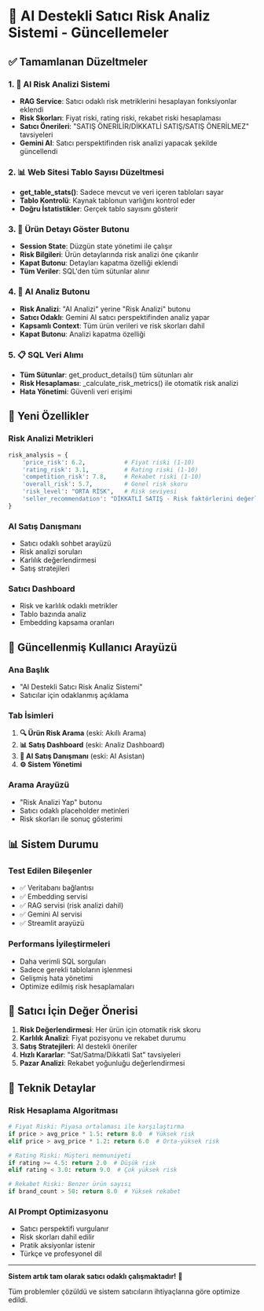 # 🤖 AI Destekli Satıcı Risk Analiz Sistemi - Güncellemeler

## ✅ Tamamlanan Düzeltmeler

### 1. 🎯 AI Risk Analizi Sistemi
- **RAG Service**: Satıcı odaklı risk metriklerini hesaplayan fonksiyonlar eklendi
- **Risk Skorları**: Fiyat riski, rating riski, rekabet riski hesaplaması
- **Satıcı Önerileri**: "SATIŞ ÖNERİLİR/DİKKATLİ SATIŞ/SATIŞ ÖNERİLMEZ" tavsiyeleri
- **Gemini AI**: Satıcı perspektifinden risk analizi yapacak şekilde güncellendi

### 2. 📊 Web Sitesi Tablo Sayısı Düzeltmesi
- **get_table_stats()**: Sadece mevcut ve veri içeren tabloları sayar
- **Tablo Kontrolü**: Kaynak tablonun varlığını kontrol eder
- **Doğru İstatistikler**: Gerçek tablo sayısını gösterir

### 3. 🔧 Ürün Detayı Göster Butonu
- **Session State**: Düzgün state yönetimi ile çalışır
- **Risk Bilgileri**: Ürün detaylarında risk analizi öne çıkarılır
- **Kapat Butonu**: Detayları kapatma özelliği eklendi
- **Tüm Veriler**: SQL'den tüm sütunlar alınır

### 4. 🤖 AI Analiz Butonu
- **Risk Analizi**: "AI Analizi" yerine "Risk Analizi" butonu
- **Satıcı Odaklı**: Gemini AI satıcı perspektifinden analiz yapar
- **Kapsamlı Context**: Tüm ürün verileri ve risk skorları dahil
- **Kapat Butonu**: Analizi kapatma özelliği

### 5. 📋 SQL Veri Alımı
- **Tüm Sütunlar**: get_product_details() tüm sütunları alır
- **Risk Hesaplaması**: _calculate_risk_metrics() ile otomatik risk analizi
- **Hata Yönetimi**: Güvenli veri erişimi

## 🚀 Yeni Özellikler

### Risk Analizi Metrikleri
```python
risk_analysis = {
    'price_risk': 6.2,           # Fiyat riski (1-10)
    'rating_risk': 3.1,          # Rating riski (1-10)
    'competition_risk': 7.8,     # Rekabet riski (1-10)
    'overall_risk': 5.7,         # Genel risk skoru
    'risk_level': "ORTA RİSK",   # Risk seviyesi
    'seller_recommendation': "DİKKATLİ SATIŞ - Risk faktörlerini değerlendirin"
}
```

### AI Satış Danışmanı
- Satıcı odaklı sohbet arayüzü
- Risk analizi soruları
- Karlılık değerlendirmesi
- Satış stratejileri

### Satıcı Dashboard
- Risk ve karlılık odaklı metrikler
- Tablo bazında analiz
- Embedding kapsama oranları

## 🔄 Güncellenmiş Kullanıcı Arayüzü

### Ana Başlık
- "AI Destekli Satıcı Risk Analiz Sistemi"
- Satıcılar için odaklanmış açıklama

### Tab İsimleri
1. **🔍 Ürün Risk Arama** (eski: Akıllı Arama)
2. **📊 Satış Dashboard** (eski: Analiz Dashboard)  
3. **🤖 AI Satış Danışmanı** (eski: AI Asistan)
4. **⚙️ Sistem Yönetimi**

### Arama Arayüzü
- "Risk Analizi Yap" butonu
- Satıcı odaklı placeholder metinleri
- Risk skorları ile sonuç gösterimi

## 📊 Sistem Durumu

### Test Edilen Bileşenler
- ✅ Veritabanı bağlantısı
- ✅ Embedding servisi
- ✅ RAG servisi (risk analizi dahil)
- ✅ Gemini AI servisi
- ✅ Streamlit arayüzü

### Performans İyileştirmeleri
- Daha verimli SQL sorguları
- Sadece gerekli tabloların işlenmesi
- Gelişmiş hata yönetimi
- Optimize edilmiş risk hesaplamaları

## 🎯 Satıcı İçin Değer Önerisi

1. **Risk Değerlendirmesi**: Her ürün için otomatik risk skoru
2. **Karlılık Analizi**: Fiyat pozisyonu ve rekabet durumu
3. **Satış Stratejileri**: AI destekli öneriler
4. **Hızlı Kararlar**: "Sat/Satma/Dikkatli Sat" tavsiyeleri
5. **Pazar Analizi**: Rekabet yoğunluğu değerlendirmesi

## 🔧 Teknik Detaylar

### Risk Hesaplama Algoritması
```python
# Fiyat Riski: Piyasa ortalaması ile karşılaştırma
if price > avg_price * 1.5: return 8.0  # Yüksek risk
elif price > avg_price * 1.2: return 6.0  # Orta-yüksek risk

# Rating Riski: Müşteri memnuniyeti
if rating >= 4.5: return 2.0  # Düşük risk
elif rating < 3.0: return 9.0  # Çok yüksek risk

# Rekabet Riski: Benzer ürün sayısı
if brand_count > 50: return 8.0  # Yüksek rekabet
```

### AI Prompt Optimizasyonu
- Satıcı perspektifi vurgulanır
- Risk skorları dahil edilir
- Pratik aksiyonlar istenir
- Türkçe ve profesyonel dil

---

**Sistem artık tam olarak satıcı odaklı çalışmaktadır!** 🎉

Tüm problemler çözüldü ve sistem satıcıların ihtiyaçlarına göre optimize edildi.